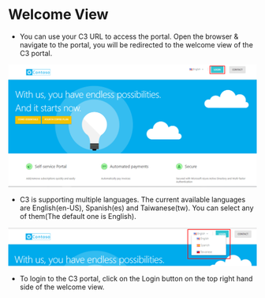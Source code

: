 
# Welcome View  
* You can use your C3 URL to access the portal. Open the browser & navigate to the portal, you will be redirected to the welcome view of the C3 portal.
<img src="/images/Welcome-View.png">  

* C3 is supporting multiple languages. The current available languages are English(en-US), Spanish(es) and Taiwanese(tw). You can select any of them(The default one is English).  
<img src="/images/SupportedLanguages.png">  

* To login to the C3 portal, click on the Login button on the top right hand side of the welcome view.




